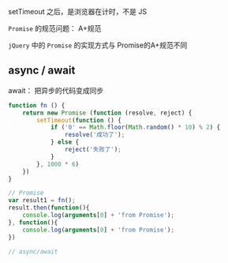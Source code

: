 setTimeout 之后，是浏览器在计时，不是 JS

`Promise` 的规范问题： A+规范

`jQuery` 中的 `Promise` 的实现方式与 Promise的A+规范不同

async / await
---
await： 把异步的代码变成同步

```javascript
function fn () {
    return new Promise (function (resolve, reject) {
        setTimeout(function () {
            if ('0' == Math.floor(Math.random() * 10) % 2) {
                resolve('成功了');
            } else {
                reject('失败了');   
            }
        }, 1000 * 6)
    })
}

// Promise
var result1 = fn();
result.then(function(){
	console.log(arguments[0] + 'from Promise');
}, function(){
	console.log(arguments[0] + 'from Promise');
})

// async/await


```
